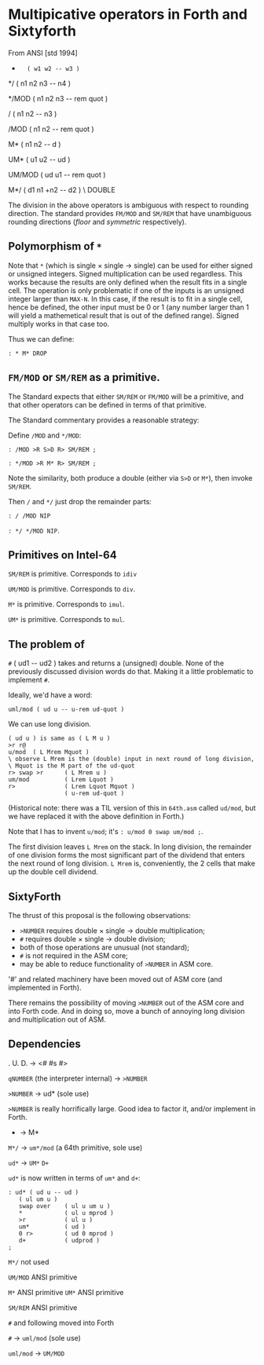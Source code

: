 # Multipicative operators in Forth and Sixtyforth

From ANSI [std 1994]

*       ( w1 w2 -- w3 )

*/      ( n1 n2 n3 -- n4 )

*/MOD   ( n1 n2 n3 -- rem quot )

/       ( n1 n2 -- n3 )

/MOD    ( n1 n2 -- rem quot )

M*      ( n1 n2 -- d )

UM*     ( u1 u2 -- ud )

UM/MOD  ( ud u1 -- rem quot )

M*/     ( d1 n1 +n2 -- d2 )                             \ DOUBLE

The division in the above operators is ambiguous
with respect to rounding direction.
The standard provides `FM/MOD` and `SM/REM` that have
unambiguous rounding directions
(_floor_ and _symmetric_ respectively).

## Polymorphism of `*`

Note that `*` (which is single × single → single)
can be used for either signed or unsigned integers.
Signed multiplication can be used regardless.
This works because
the results are only defined when the result fits in a single cell.
The operation is only problematic if one of the inputs
is an unsigned integer larger than `MAX-N`.
In this case, if the result is to fit in a single cell,
hence be defined,
the other input must be 0 or 1
(any number larger than 1 will yield a mathemetical result
that is out of the defined range).
Signed multiply works in that case too.

Thus we can define:

`: * M* DROP`

## `FM/MOD` or `SM/REM` as a primitive.

The Standard expects that
either `SM/REM` or `FM/MOD` will be a primitive,
and that other operators can be defined
in terms of that primitive.

The Standard commentary provides a reasonable strategy:

Define `/MOD` and `*/MOD`:

`: /MOD >R S>D R> SM/REM ;`

`: */MOD >R M* R> SM/REM ;`

Note the similarity, both produce a double
(either via `S>D` or `M*`), then invoke `SM/REM`.

Then `/` and `*/` just drop the remainder parts:

`: / /MOD NIP`

`: */ */MOD NIP`.

## Primitives on Intel-64

`SM/REM` is primitive.
Corresponds to `idiv`

`UM/MOD` is primitive.
Corresponds to `div`.

`M*` is primitive.
Corresponds to `imul`.

`UM*` is primitive.
Corresponds to `mul`.

## The problem of #

`#` ( ud1 -- ud2 ) takes and returns a (unsigned) double.
None of the previously discussed division words do that.
Making it a little problematic to implement `#`.

Ideally, we'd have a word:

`uml/mod ( ud u -- u-rem ud-quot )`

We can use long division.

```
( ud u ) is same as ( L M u )
>r r@
u/mod  ( L Mrem Mquot )
\ observe L Mrem is the (double) input in next round of long division,
\ Mquot is the M part of the ud-quot
r> swap >r      ( L Mrem u )
um/mod          ( Lrem Lquot )
r>              ( Lrem Lquot Mquot )
                ( u-rem ud-quot )
```

(Historical note: there was a TIL version of this
in `64th.asm` called `ud/mod`,
but we have replaced it with the above definition in Forth.)

Note that I has to invent `u/mod`;
it's `: u/mod 0 swap um/mod ;`.

The first division leaves `L Mrem` on the stack.
In long division,
the remainder of one division forms the most significant part
of the dividend that enters the next round of long division.
`L Mrem` is, conveniently,
the 2 cells that make up the double cell dividend.

## SixtyForth

The thrust of this proposal is the following observations:

- `>NUMBER` requires double × single → double multiplication;
- `#` requires double × single → double division;
- both of those operations are unusual (not standard);
- `#` is not required in the ASM core;
- may be able to reduce functionality of `>NUMBER` in ASM core.

'#' and related machinery have been moved out of ASM core
(and implemented in Forth).

There remains the possibility of moving
`>NUMBER` out of the ASM core and into Forth code.
And in doing so, move a bunch of
annoying long division and multiplication out of ASM.

## Dependencies


. U. D. -> <# #s #>

`qNUMBER` (the interpreter internal) -> `>NUMBER`

`>NUMBER` -> ud* (sole use)

`>NUMBER` is really horrifically large.
Good idea to factor it, and/or implement in Forth.

* -> M*

`M*/` -> `um*/mod` (a 64th primitive, sole use)

`ud*` -> `UM*` `D+`

`ud*` is now written in terms of `um*` and `d+`:

    : ud* ( ud u -- ud )
       ( ul um u )
       swap over    ( ul u um u )
       *            ( ul u mprod )
       >r           ( ul u )
       um*          ( ud )
       0 r>         ( ud 0 mprod )
       d+           ( udprod )
    ;

`M*/` not used

`UM/MOD` ANSI primitive

`M*` ANSI primitive
`UM*` ANSI primitive

`SM/REM` ANSI primitive

`#` and following moved into Forth

`#` -> `uml/mod` (sole use)

`uml/mod` -> `UM/MOD`

